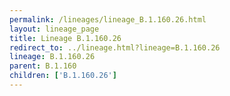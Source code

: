 ```yaml
---
permalink: /lineages/lineage_B.1.160.26.html
layout: lineage_page
title: Lineage B.1.160.26
redirect_to: ../lineage.html?lineage=B.1.160.26
lineage: B.1.160.26
parent: B.1.160
children: ['B.1.160.26']
---
```

